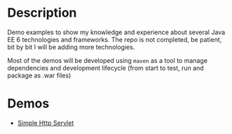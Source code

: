 # Description

Demo examples to show my knowledge and experience about several Java EE 6
technologies and frameworks. The repo is not completed, be patient, bit by 
bit I will be adding more technologies.

Most of the demos will be developed using `maven` as a tool to manage dependencies
and development lifecycle (from start to test, run and package as .war files)

# Demos

- [Simple Http Servlet](simple-http-servlet)
